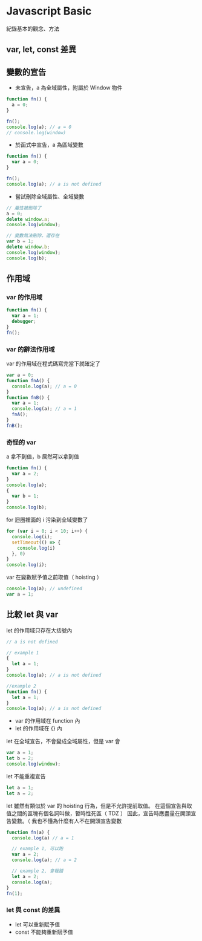 # Javascript Basic

紀錄基本的觀念、方法

## var, let, const 差異

## 變數的宣告

- 未宣告，a 為全域屬性，附屬於 Window 物件

```js
function fn() {
  a = 0;
}

fn();
console.log(a); // a = 0
// console.log(window)
```

- 於函式中宣告，a 為區域變數

```js
function fn() {
  var a = 0;
}

fn();
console.log(a); // a is not defined
```

- 嘗試刪除全域屬性、全域變數

```js
// 屬性被刪除了
a = 0;
delete window.a;
console.log(window);

// 變數無法刪除，還存在
var b = 1;
delete window.b;
console.log(window);
console.log(b);
```

## 作用域

### var 的作用域

```js
function fn() {
  var a = 1;
  debugger;
}
fn();
```

### var 的辭法作用域

var 的作用域在程式碼寫完當下就確定了

```js
var a = 0;
function fnA() {
  console.log(a); // a = 0
}
function fnB() {
  var a = 1;
  console.log(a); // a = 1
  fnA();
}
fnB();
```

### 奇怪的 var

a 拿不到值，b 居然可以拿到值

```js
function fn() {
  var a = 2;
}
console.log(a);
{
  var b = 1;
}
console.log(b);
```

for 迴圈裡面的 i 污染到全域變數了

```js
for (var i = 0; i < 10; i++) {
  console.log(i);
  setTimeout(() => {
    console.log(i)
  }, 0)
}
console.log(i);
```

var 在變數賦予值之前取值（ hoisting ）

```js
console.log(a); // undefined
var a = 1;
```

## 比較 let 與 var

let 的作用域只存在大括號內

```js
// a is not defined

// example 1
{
  let a = 1;
}
console.log(a); // a is not defined

//example 2
function fn() {
  let a = 1;
}
console.log(a); // a is not defined
```

- var 的作用域在 function 內
- let 的作用域在 {} 內

let 在全域宣告，不會變成全域屬性，但是 var 會

```js
var a = 1;
let b = 2;
console.log(window);
```

let 不能重複宣告

```js
let a = 1;
let a = 2;
```

let 雖然有類似於 var 的 hoisting 行為，但是不允許提前取值。
在這個宣告與取值之間的區塊有個名詞叫做，暫時性死區（ TDZ ）
因此，宣告時應盡量在開頭宣告變數。（ 我也不懂為什麼有人不在開頭宣告變數

```js
function fn(a) {
  console.log(a) // a = 1

  // example 1, 可以跑
  var a = 2;
  console.log(a); // a = 2

  // example 2, 會報錯
  let a = 2;
  console.log(a);
}
fn(1);
```

### let 與 const 的差異

- let 可以重新賦予值
- const 不能夠重新賦予值
